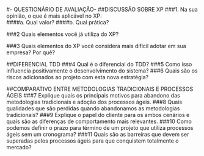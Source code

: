 #- QUESTIONÁRIO DE AVALIAÇÃO- 
##DISCUSSÃO SOBRE XP
###1.	Na sua opinião, o que é mais aplicável no XP:  
####a.	Qual valor? 
####b.	Qual prática?

###2	Quais elementos você já utiliza do XP? 

###3	Quais elementos do XP você considera mais difícil adotar em sua empresa? Por quê?

##DIFERENCIAL TDD
###4	Qual é o diferencial do TDD? 
###5	Como isso influencia positivamente o desenvolvimento do sistema? 
###6	Quais são os riscos adicionados ao projeto com esta nova estratégia?

##COMPARATIVO ENTRE METODOLOGIAS TRADICIONAIS E PROCESSOS ÁGEIS
###7	Explique quais os principais motivos para abandono das metodologias tradicionais e adoção dos processos ágeis.
###8	Quais qualidades que são perdidas quando abandonamos as metodologias tradicionais?
###9	Explique o papel do cliente para os ambos cenários e quais são as diferenças de comportamento mais relevantes.
###10	Como podemos definir o prazo para término de um projeto que utiliza processos ágeis sem um cronograma?
###11	Quais são as barreiras que devem ser superadas pelos processos ágeis para que conquistem totalmente o mercado?
